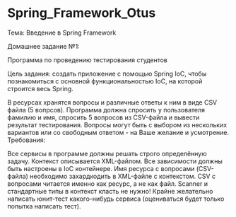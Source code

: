 # Spring_Framework_Otus
Тема: Введение в Spring Framework

Домашнее задание №1:

Программа по проведению тестирования студентов

Цель задания: создать приложение с помощью Spring IoC, чтобы познакомиться с основной функциональностью IoC, на которой строится весь Spring.

В ресурсах хранятся вопросы и различные ответы к ним в виде CSV файла (5 вопрсов).
Программа должна спросить у пользователя фамилию и имя, спросить 5 вопросов из CSV-файла и вывести результат тестирования.
Вопросы могут быть с выбором из нескольких вариантов или со свободным ответом - на Ваше желание и усмотрение.
Требования:

Все сервисы в программе должны решать строго определённую задачу.
Контекст описывается XML-файлом.
Все зависимости должны быть настроены в IoC контейнере.
Имя ресурса с вопросами (CSV-файла) необходимо захардкодить в XML-файле с контекстом.
CSV с вопросами читается именно как ресурс, а не как файл.
Scanner и стандартные типы в контекст класть не нужно!
Крайне желательно написать юнит-тест какого-нибудь сервиса (оцениваться будет только попытка написать тест).
